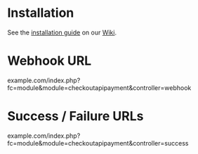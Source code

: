 Installation
============

See the [installation guide](https://github.com/CKOTech/checkout-prestashop-plugin/wiki/Installation) on our [Wiki](https://github.com/CKOTech/checkout-prestashop-plugin/wiki).

Webhook URL
===========
example.com/index.php?fc=module&module=checkoutapipayment&controller=webhook

Success / Failure URLs
======================
example.com/index.php?fc=module&module=checkoutapipayment&controller=success
